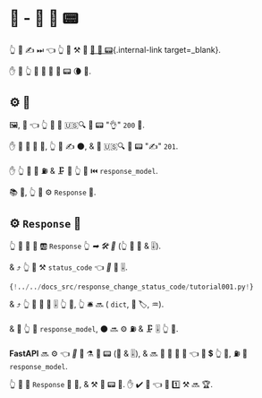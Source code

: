 # 📨 - 🔀 👔 📟

👆 🎲 ✍ ⏭ 👈 👆 💪 ⚒ 🔢 [📨 👔 📟](../tutorial/response-status-code.md){.internal-link target=_blank}.

✋️ 💼 👆 💪 📨 🎏 👔 📟 🌘 🔢.

## ⚙️ 💼

🖼, 🌈 👈 👆 💚 📨 🇺🇸🔍 👔 📟 "👌" `200` 🔢.

✋️ 🚥 💽 🚫 🔀, 👆 💚 ✍ ⚫️, &amp; 📨 🇺🇸🔍 👔 📟 "✍" `201`.

✋️ 👆 💚 💪 ⛽ &amp; 🗜 💽 👆 📨 ⏮️ `response_model`.

📚 💼, 👆 💪 ⚙️ `Response` 🔢.

## ⚙️ `Response` 🔢

👆 💪 📣 🔢 🆎 `Response` 👆 *➡ 🛠️ 🔢* (👆 💪 🍪 &amp; 🎚).

&amp; ⤴️ 👆 💪 ⚒ `status_code` 👈 *🔀* 📨 🎚.

```Python hl_lines="1  9  12"
{!../../docs_src/response_change_status_code/tutorial001.py!}
```

&amp; ⤴️ 👆 💪 📨 🙆 🎚 👆 💪, 👆 🛎 🔜 ( `dict`, 💽 🏷, ♒️).

&amp; 🚥 👆 📣 `response_model`, ⚫️ 🔜 ⚙️ ⛽ &amp; 🗜 🎚 👆 📨.

**FastAPI** 🔜 ⚙️ 👈 *🔀* 📨 ⚗ 👔 📟 (🍪 &amp; 🎚), &amp; 🔜 🚮 👫 🏁 📨 👈 🔌 💲 👆 📨, ⛽ 🙆 `response_model`.

👆 💪 📣 `Response` 🔢 🔗, &amp; ⚒ 👔 📟 👫. ✋️ ✔️ 🤯 👈 🏁 1️⃣ ⚒ 🔜 🏆.
